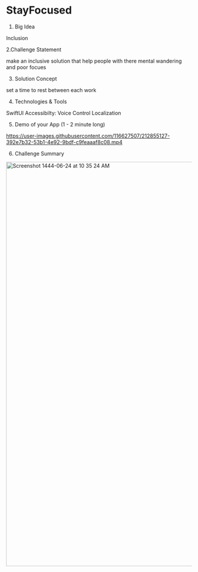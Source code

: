 # StayFocused

1. Big Idea 

Inclusion

2.Challenge Statement

make an inclusive solution that help people with there mental wandering and poor focues

3. Solution Concept

set a time to rest between each work

4. Technologies & Tools

SwiftUI
Accessibilty: Voice Control
Localization

5. Demo of your App (1 - 2 minute long)

https://user-images.githubusercontent.com/116627507/212855127-392e7b32-53b1-4e92-9bdf-c9feaaaf8c08.mp4

6. Challenge Summary

<img width="1096" alt="Screenshot 1444-06-24 at 10 35 24 AM" src="https://user-images.githubusercontent.com/116627507/212836998-1c5e6e55-7f18-455e-b6f5-b16190830ef3.png">




